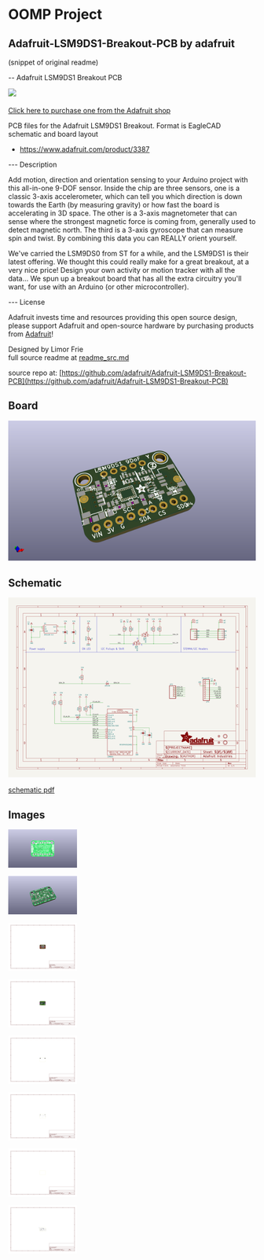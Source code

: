 # OOMP Project  
## Adafruit-LSM9DS1-Breakout-PCB  by adafruit  
  
(snippet of original readme)  
  
-- Adafruit LSM9DS1 Breakout PCB  
  
<a href="http://www.adafruit.com/products/3387"><img src="assets/image.jpg?raw=true" width="500px"><br/>  
Click here to purchase one from the Adafruit shop</a>  
  
PCB files for the Adafruit LSM9DS1 Breakout. Format is EagleCAD schematic and board layout  
* https://www.adafruit.com/product/3387  
  
--- Description  
  
Add motion, direction and orientation sensing to your Arduino project with this all-in-one 9-DOF sensor. Inside the chip are three sensors, one is a classic 3-axis accelerometer, which can tell you which direction is down towards the Earth (by measuring gravity) or how fast the board is accelerating in 3D space. The other is a 3-axis magnetometer that can sense where the strongest magnetic force is coming from, generally used to detect magnetic north. The third is a 3-axis gyroscope that can measure spin and twist. By combining this data you can REALLY orient yourself.  
  
We've carried the LSM9DS0 from ST for a while, and the LSM9DS1 is their latest offering. We thought this could really make for a great breakout, at a very nice price! Design your own activity or motion tracker with all the data... We spun up a breakout board that has all the extra circuitry you'll want, for use with an Arduino (or other microcontroller).  
  
--- License  
  
Adafruit invests time and resources providing this open source design, please support Adafruit and open-source hardware by purchasing products from [Adafruit](https://www.adafruit.com)!  
  
Designed by Limor Frie  
  full source readme at [readme_src.md](readme_src.md)  
  
source repo at: [https://github.com/adafruit/Adafruit-LSM9DS1-Breakout-PCB](https://github.com/adafruit/Adafruit-LSM9DS1-Breakout-PCB)  
## Board  
  
[![working_3d.png](working_3d_600.png)](working_3d.png)  
## Schematic  
  
[![working_schematic.png](working_schematic_600.png)](working_schematic.png)  
  
[schematic pdf](working_schematic.pdf)  
## Images  
  
[![working_3D_bottom.png](working_3D_bottom_140.png)](working_3D_bottom.png)  
  
[![working_3D_top.png](working_3D_top_140.png)](working_3D_top.png)  
  
[![working_assembly_page_01.png](working_assembly_page_01_140.png)](working_assembly_page_01.png)  
  
[![working_assembly_page_02.png](working_assembly_page_02_140.png)](working_assembly_page_02.png)  
  
[![working_assembly_page_03.png](working_assembly_page_03_140.png)](working_assembly_page_03.png)  
  
[![working_assembly_page_04.png](working_assembly_page_04_140.png)](working_assembly_page_04.png)  
  
[![working_assembly_page_05.png](working_assembly_page_05_140.png)](working_assembly_page_05.png)  
  
[![working_assembly_page_06.png](working_assembly_page_06_140.png)](working_assembly_page_06.png)  
